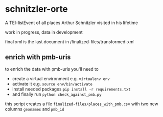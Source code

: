 # schnitzler-orte
A TEI-listEvent of all places Arthur Schnitzler visited in his lifetime

work in progress, data in development

final xml is the last document in /finalized-files/transformed-xml 


## enrich with pmb-uris

to enrich the data with pmb-uris you'll need to
* create a virtual environment e.g. `virtualenv env`
* activate it e.g. `source env/bin/activate`
* install needed packages `pip install -r requirements.txt`
* and finally run `python check_against_pmb.py`

this script creates a file `finalized-files/places_with_pmb.csv` with two new columns `geonames` and `pmb_id`
